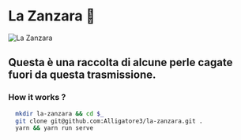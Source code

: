 # La Zanzara 🦟

![La Zanzara](https://scontent-mxp1-1.xx.fbcdn.net/v/t1.0-9/81537484_481052232555951_6140500930476376064_o.jpg?_nc_cat=106&_nc_sid=825194&_nc_oc=AQlOqhllKPQkd_wLEefcAGWUG9x0upACrndB4FDSkxoEsnX9OZOQaYmZ297kNVIhO-k&_nc_ht=scontent-mxp1-1.xx&oh=e9669e90aeb4f01692a2b1d70141a389&oe=5E96B549)

## Questa è una raccolta di alcune perle cagate fuori da questa trasmissione.

### How it works ?
```bash
  mkdir la-zanzara && cd $_
  git clone git@github.com:Alligatore3/la-zanzara.git .
  yarn && yarn run serve
```